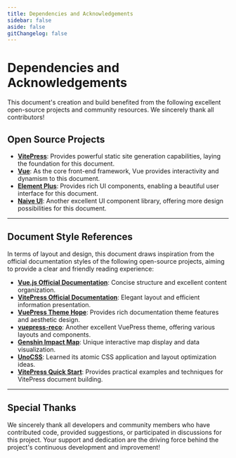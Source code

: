 ```yaml
---
title: Dependencies and Acknowledgements
sidebar: false
aside: false
gitChangelog: false
---
```

# Dependencies and Acknowledgements

This document's creation and build benefited from the following excellent open-source projects and community resources. We sincerely thank all contributors!

## Open Source Projects

- **[VitePress](https://vitepress.vuejs.org/)**: Provides powerful static site generation capabilities, laying the foundation for this document.
- **[Vue](https://vuejs.org/)**: As the core front-end framework, Vue provides interactivity and dynamism to this document.
- **[Element Plus](https://element-plus.org/)**: Provides rich UI components, enabling a beautiful user interface for this document.
- **[Naive UI](https://www.naiveui.com/)**: Another excellent UI component library, offering more design possibilities for this document.

---

## Document Style References

In terms of layout and design, this document draws inspiration from the official documentation styles of the following open-source projects, aiming to provide a clear and friendly reading experience:

- **[Vue.js Official Documentation](https://vuejs.org/guide/introduction.html)**: Concise structure and excellent content organization.
- **[VitePress Official Documentation](https://vitepress.dev/guide/introduction)**: Elegant layout and efficient information presentation.
- **[VuePress Theme Hope](https://vuepress-theme-hope.github.io/v2/)**: Provides rich documentation theme features and aesthetic design.
- **[vuepress-reco](https://theme-reco.vuejs.press/)**: Another excellent VuePress theme, offering various layouts and components.
- **[Genshin Impact Map](https://yuanshen.site/docs)**: Unique interactive map display and data visualization.
- **[UnoCSS](https://unocss.dev/)**: Learned its atomic CSS application and layout optimization ideas.
- **[VitePress Quick Start](https://vitepress.yiov.top/)**: Provides practical examples and techniques for VitePress document building.

---

## Special Thanks

We sincerely thank all developers and community members who have contributed code, provided suggestions, or participated in discussions for this project. Your support and dedication are the driving force behind the project's continuous development and improvement!
